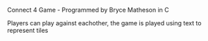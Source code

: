 Connect 4 Game - Programmed by Bryce Matheson in C

Players can play against eachother, the game is played using text to represent 
tiles
